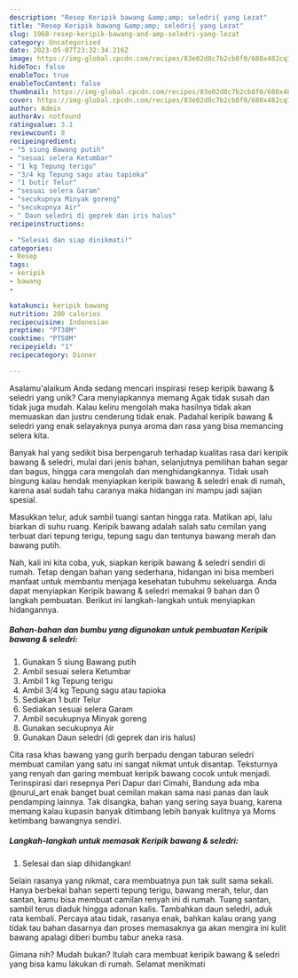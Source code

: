 ```yaml
---
description: "Resep Keripik bawang &amp;amp; seledri{ yang Lezat"
title: "Resep Keripik bawang &amp;amp; seledri{ yang Lezat"
slug: 1968-resep-keripik-bawang-and-amp-seledri-yang-lezat
category: Uncategorized
date: 2023-05-07T23:32:34.216Z
image: https://img-global.cpcdn.com/recipes/83e02d8c7b2cb8f0/680x482cq70/keripik-bawang-seledri-foto-resep-utama.jpg
hideToc: false
enableToc: true
enableTocContent: false
thumbnail: https://img-global.cpcdn.com/recipes/83e02d8c7b2cb8f0/680x482cq70/keripik-bawang-seledri-foto-resep-utama.jpg
cover: https://img-global.cpcdn.com/recipes/83e02d8c7b2cb8f0/680x482cq70/keripik-bawang-seledri-foto-resep-utama.jpg
author: Admin
authorAv: notfound
ratingvalue: 3.1
reviewcount: 8
recipeingredient:
- "5 siung Bawang putih"
- "sesuai selera Ketumbar"
- "1 kg Tepung terigu"
- "3/4 kg Tepung sagu atau tapioka"
- "1 butir Telur"
- "sesuai selera Garam"
- "secukupnya Minyak goreng"
- "secukupnya Air"
- " Daun seledri di geprek dan iris halus"
recipeinstructions:

- "Selesai dan siap dinikmati!"
categories:
- Resep
tags:
- keripik
- bawang
- 

katakunci: keripik bawang  
nutrition: 200 calories
recipecuisine: Indonesian
preptime: "PT38M"
cooktime: "PT50M"
recipeyield: "1"
recipecategory: Dinner

---
```



Asalamu'alaikum Anda sedang mencari inspirasi resep keripik bawang &amp; seledri yang unik? Cara menyiapkannya memang Agak tidak susah dan tidak juga mudah. Kalau keliru mengolah maka hasilnya tidak akan memuaskan dan justru cenderung tidak enak. Padahal keripik bawang &amp; seledri yang enak selayaknya punya aroma dan rasa yang bisa memancing selera kita.


Banyak hal yang sedikit bisa berpengaruh terhadap kualitas rasa dari keripik bawang &amp; seledri, mulai dari jenis bahan, selanjutnya pemilihan bahan segar dan bagus, hingga cara mengolah dan menghidangkannya. Tidak usah bingung kalau hendak menyiapkan keripik bawang &amp; seledri enak di rumah, karena asal sudah tahu caranya maka hidangan ini mampu jadi sajian spesial.

Masukkan telur, aduk sambil tuangi santan hingga rata. Matikan api, lalu biarkan di suhu ruang. Keripik bawang adalah salah satu cemilan yang terbuat dari tepung terigu, tepung sagu dan tentunya bawang merah dan bawang putih.


Nah, kali ini kita coba, yuk, siapkan keripik bawang &amp; seledri sendiri di rumah. Tetap dengan bahan yang sederhana, hidangan ini bisa memberi manfaat untuk membantu menjaga kesehatan tubuhmu sekeluarga. Anda dapat menyiapkan Keripik bawang &amp; seledri memakai 9 bahan dan 0 langkah pembuatan. Berikut ini langkah-langkah untuk menyiapkan hidangannya.

<!--inarticleads1-->

##### Bahan-bahan dan bumbu yang digunakan untuk pembuatan Keripik bawang &amp; seledri:

1. Gunakan 5 siung Bawang putih
1. Ambil sesuai selera Ketumbar
1. Ambil 1 kg Tepung terigu
1. Ambil 3/4 kg Tepung sagu atau tapioka
1. Sediakan 1 butir Telur
1. Sediakan sesuai selera Garam
1. Ambil secukupnya Minyak goreng
1. Gunakan secukupnya Air
1. Gunakan  Daun seledri (di geprek dan iris halus)


Cita rasa khas bawang yang gurih berpadu dengan taburan seledri membuat camilan yang satu ini sangat nikmat untuk disantap. Teksturnya yang renyah dan garing membuat keripik bawang cocok untuk menjadi. Terinspirasi dari resepnya Peri Dapur dari Cimahi, Bandung ada mba @nurul_art enak banget buat cemilan makan sama nasi panas dan lauk pendamping lainnya. Tak disangka, bahan yang sering saya buang, karena memang kalau kupasin banyak ditimbang lebih banyak kulitnya ya Moms ketimbang bawangnya sendiri. 

<!--inarticleads2-->

##### Langkah-langkah untuk memasak Keripik bawang &amp; seledri:


1. Selesai dan siap dihidangkan!

Selain rasanya yang nikmat, cara membuatnya pun tak sulit sama sekali. Hanya berbekal bahan seperti tepung terigu, bawang merah, telur, dan santan, kamu bisa membuat camilan renyah ini di rumah. Tuang santan, sambil terus diaduk hingga adonan kalis. Tambahkan daun seledri, aduk rata kembali. Percaya atau tidak, rasanya enak, bahkan kalau orang yang tidak tau bahan dasarnya dan proses memasaknya ga akan mengira ini kulit bawang apalagi diberi bumbu tabur aneka rasa. 

Gimana nih? Mudah bukan? Itulah cara membuat keripik bawang &amp; seledri yang bisa kamu lakukan di rumah. Selamat menikmati
